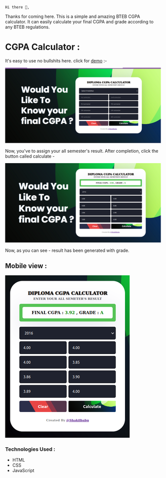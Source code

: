```
Hi there 👋,
```

Thanks for coming here. This is a simple and amazing BTEB CGPA calculator. It can easily calculate your final CGPA and grade according to any BTEB regulations.

# CGPA Calculator :

It's easy to use no bullshits here. click for [demo](https://shakil-babu.github.io/diploma-cgpa-calculator/) :-

![BTEB CGPA Calculator Preview](/assets/cgpa-calculator.png)

Now, you've to assign your all semester's result. After completion, click the button called calculate -

![BTEB CGPA Calculator Preview](/assets/cgpa-calculator-02.png)

Now, as you can see - result has been generated with grade.

## Mobile view :

![BTEB CGPA Calculator Preview](/assets/cgpa-calculator-03.png)

### Technologies Used :

- HTML
- CSS
- JavaScript
